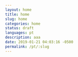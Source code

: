 ```yaml
---
layout: home
title: home
slug: home
categories: home
status: draft
languages: pt
description: aaa
date: 2019-01-21 04:03:16 -0500
permalink: /pt/:slug
---
```

